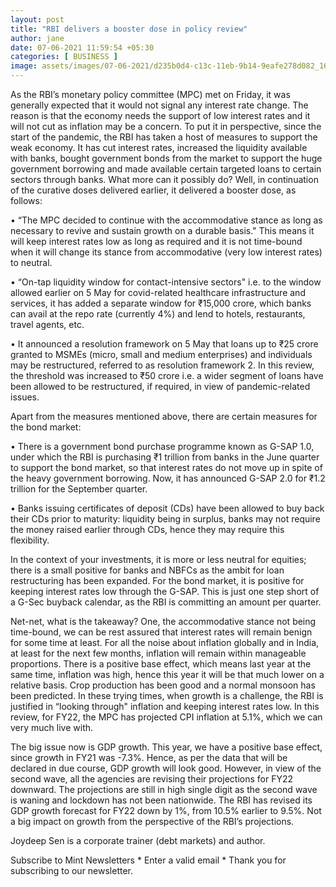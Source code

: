```yaml
---
layout: post
title: "RBI delivers a booster dose in policy review"
author: jane 
date: 07-06-2021 11:59:54 +05:30 
categories: [ BUSINESS ] 
image: assets/images/07-06-2021/d235b0d4-c13c-11eb-9b14-9eafe278d082_1622806751792_1623011112420.jpg
---
```

As the RBI’s monetary policy committee (MPC) met on Friday, it was generally expected that it would not signal any interest rate change. The reason is that the economy needs the support of low interest rates and it will not cut as inflation may be a concern. To put it in perspective, since the start of the pandemic, the RBI has taken a host of measures to support the weak economy. It has cut interest rates, increased the liquidity available with banks, bought government bonds from the market to support the huge government borrowing and made available certain targeted loans to certain sectors through banks. What more can it possibly do? Well, in continuation of the curative doses delivered earlier, it delivered a booster dose, as follows:

• “The MPC decided to continue with the accommodative stance as long as necessary to revive and sustain growth on a durable basis." This means it will keep interest rates low as long as required and it is not time-bound when it will change its stance from accommodative (very low interest rates) to neutral.

• “On-tap liquidity window for contact-intensive sectors" i.e. to the window allowed earlier on 5 May for covid-related healthcare infrastructure and services, it has added a separate window for ₹15,000 crore, which banks can avail at the repo rate (currently 4%) and lend to hotels, restaurants, travel agents, etc.

• It announced a resolution framework on 5 May that loans up to ₹25 crore granted to MSMEs (micro, small and medium enterprises) and individuals may be restructured, referred to as resolution framework 2. In this review, the threshold was increased to ₹50 crore i.e. a wider segment of loans have been allowed to be restructured, if required, in view of pandemic-related issues.

Apart from the measures mentioned above, there are certain measures for the bond market:

• There is a government bond purchase programme known as G-SAP 1.0, under which the RBI is purchasing ₹1 trillion from banks in the June quarter to support the bond market, so that interest rates do not move up in spite of the heavy government borrowing. Now, it has announced G-SAP 2.0 for ₹1.2 trillion for the September quarter.

• Banks issuing certificates of deposit (CDs) have been allowed to buy back their CDs prior to maturity: liquidity being in surplus, banks may not require the money raised earlier through CDs, hence they may require this flexibility.

In the context of your investments, it is more or less neutral for equities; there is a small positive for banks and NBFCs as the ambit for loan restructuring has been expanded. For the bond market, it is positive for keeping interest rates low through the G-SAP. This is just one step short of a G-Sec buyback calendar, as the RBI is committing an amount per quarter.

Net-net, what is the takeaway? One, the accommodative stance not being time-bound, we can be rest assured that interest rates will remain benign for some time at least. For all the noise about inflation globally and in India, at least for the next few months, inflation will remain within manageable proportions. There is a positive base effect, which means last year at the same time, inflation was high, hence this year it will be that much lower on a relative basis. Crop production has been good and a normal monsoon has been predicted. In these trying times, when growth is a challenge, the RBI is justified in “looking through" inflation and keeping interest rates low. In this review, for FY22, the MPC has projected CPI inflation at 5.1%, which we can very much live with.

The big issue now is GDP growth. This year, we have a positive base effect, since growth in FY21 was -7.3%. Hence, as per the data that will be declared in due course, GDP growth will look good. However, in view of the second wave, all the agencies are revising their projections for FY22 downward. The projections are still in high single digit as the second wave is waning and lockdown has not been nationwide. The RBI has revised its GDP growth forecast for FY22 down by 1%, from 10.5% earlier to 9.5%. Not a big impact on growth from the perspective of the RBI’s projections.

Joydeep Sen is a corporate trainer (debt markets) and author.

Subscribe to Mint Newsletters * Enter a valid email * Thank you for subscribing to our newsletter.